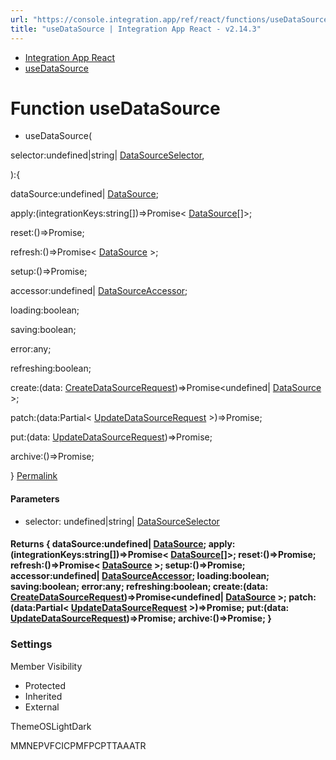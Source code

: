 ```yaml
---
url: "https://console.integration.app/ref/react/functions/useDataSource.html"
title: "useDataSource | Integration App React - v2.14.3"
---
```


- [Integration App React](https://console.integration.app/ref/react/index.html)
- [useDataSource](https://console.integration.app/ref/react/functions/useDataSource.html)

# Function useDataSource

- useDataSource(

selector:undefined\|string\| [DataSourceSelector](https://console.integration.app/ref/react/interfaces/DataSourceSelector.html),

):{

dataSource:undefined\| [DataSource](https://console.integration.app/ref/react/interfaces/DataSource.html);

apply:(integrationKeys:string\[\])=>Promise< [DataSource](https://console.integration.app/ref/react/interfaces/DataSource.html)\[\]>;

reset:()=>Promise<void>;

refresh:()=>Promise< [DataSource](https://console.integration.app/ref/react/interfaces/DataSource.html) >;

setup:()=>Promise<void>;

accessor:undefined\| [DataSourceAccessor](https://console.integration.app/ref/react/classes/DataSourceAccessor.html);

loading:boolean;

saving:boolean;

error:any;

refreshing:boolean;

create:(data: [CreateDataSourceRequest](https://console.integration.app/ref/react/types/CreateDataSourceRequest.html))=>Promise<undefined\| [DataSource](https://console.integration.app/ref/react/interfaces/DataSource.html) >;

patch:(data:Partial< [UpdateDataSourceRequest](https://console.integration.app/ref/react/types/UpdateDataSourceRequest.html) >)=>Promise<void>;

put:(data: [UpdateDataSourceRequest](https://console.integration.app/ref/react/types/UpdateDataSourceRequest.html))=>Promise<void>;

archive:()=>Promise<void>;

} [Permalink](https://console.integration.app/ref/react/functions/useDataSource.html#usedatasource)





#### Parameters



- selector: undefined\|string\| [DataSourceSelector](https://console.integration.app/ref/react/interfaces/DataSourceSelector.html)

#### Returns {  dataSource:undefined\| [DataSource](https://console.integration.app/ref/react/interfaces/DataSource.html);  apply:(integrationKeys:string\[\])=>Promise< [DataSource](https://console.integration.app/ref/react/interfaces/DataSource.html)\[\]>;  reset:()=>Promise<void>;  refresh:()=>Promise< [DataSource](https://console.integration.app/ref/react/interfaces/DataSource.html) >;  setup:()=>Promise<void>;  accessor:undefined\| [DataSourceAccessor](https://console.integration.app/ref/react/classes/DataSourceAccessor.html);  loading:boolean;  saving:boolean;  error:any;  refreshing:boolean;  create:(data: [CreateDataSourceRequest](https://console.integration.app/ref/react/types/CreateDataSourceRequest.html))=>Promise<undefined\| [DataSource](https://console.integration.app/ref/react/interfaces/DataSource.html) >;  patch:(data:Partial< [UpdateDataSourceRequest](https://console.integration.app/ref/react/types/UpdateDataSourceRequest.html) >)=>Promise<void>;  put:(data: [UpdateDataSourceRequest](https://console.integration.app/ref/react/types/UpdateDataSourceRequest.html))=>Promise<void>;  archive:()=>Promise<void>;  }

### Settings

Member Visibility

- Protected
- Inherited
- External

ThemeOSLightDark

MMNEPVFCICPMFPCPTTAAATR
